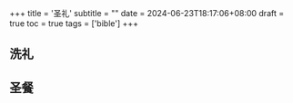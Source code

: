 +++
title = '圣礼'
subtitle = ""
date = 2024-06-23T18:17:06+08:00
draft = true
toc = true
tags = ['bible']
+++

## 洗礼

## 圣餐
